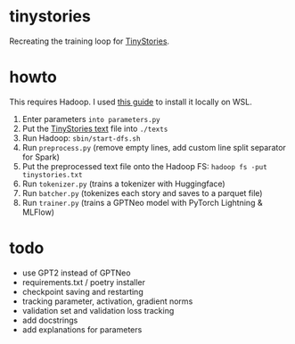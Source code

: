 # tinystories
Recreating the training loop for [TinyStories](https://arxiv.org/abs/2305.07759).

# howto
This requires Hadoop. I used [this guide](https://kontext.tech/article/978/install-hadoop-332-in-wsl-on-windows) to install it locally on WSL.

1. Enter parameters ```into parameters.py```
2. Put the [TinyStories text](https://huggingface.co/datasets/roneneldan/TinyStories/blob/main/TinyStories-train.txt) file into ```./texts```
3. Run Hadoop: ```sbin/start-dfs.sh```
4. Run ```preprocess.py``` (remove empty lines, add custom line split separator for Spark)
5. Put the preprocessed text file onto the Hadoop FS: ```hadoop fs -put tinystories.txt```
6. Run ```tokenizer.py``` (trains a tokenizer with Huggingface)
7. Run ```batcher.py``` (tokenizes each story and saves to a parquet file)
8. Run ```trainer.py``` (trains a GPTNeo model with PyTorch Lightning & MLFlow)

# todo
- use GPT2 instead of GPTNeo
- requirements.txt / poetry installer
- checkpoint saving and restarting
- tracking parameter, activation, gradient norms
- validation set and validation loss tracking
- add docstrings
- add explanations for parameters
